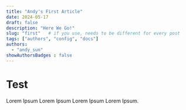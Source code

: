 ```yaml
---
title: "Andy's First Article"
date: 2024-05-17
draft: false
description: "Here We Go!"
slug: "first"   # if you use, needs to be different for every post
tags: ["authors", "config", "docs"]
authors:
  - "andy_sun"
showAuthorsBadges : false
---
```


# Test 

Lorem Ipsum Lorem Ipsum Lorem Ipsum Lorem Ipsum.